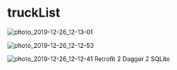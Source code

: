 # truckList




![photo_2019-12-26_12-13-01](https://user-images.githubusercontent.com/18127700/71480701-4bb8a500-27d9-11ea-9b83-c3859b55ac0a.jpg)

![photo_2019-12-26_12-12-53](https://user-images.githubusercontent.com/18127700/71480700-4bb8a500-27d9-11ea-93af-7c778884d1f2.jpg)

![photo_2019-12-26_12-12-41](https://user-images.githubusercontent.com/18127700/71480699-4bb8a500-27d9-11ea-870e-443f03146586.jpg)
Retrofit 2
Dagger 2
SQLite
